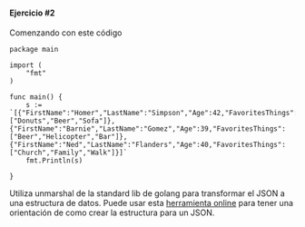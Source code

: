 #### Ejercicio #2

Comenzando con este código
```
package main

import (
	"fmt"
)

func main() {
	s := `[{"FirstName":"Homer","LastName":"Simpson","Age":42,"FavoritesThings":["Donuts","Beer","Sofa"]},
{"FirstName":"Barnie","LastName":"Gomez","Age":39,"FavoritesThings":["Beer","Helicopter","Bar"]},
{"FirstName":"Ned","LastName":"Flanders","Age":40,"FavoritesThings":["Church","Family","Walk"]}]`
	fmt.Println(s)

}
```
Utiliza unmarshal de la standard lib de golang para transformar el JSON a una estructura de datos. Puede usar esta
[herramienta online](https://mholt.github.io/json-to-go/) para tener una orientación de como crear la estructura para un JSON.